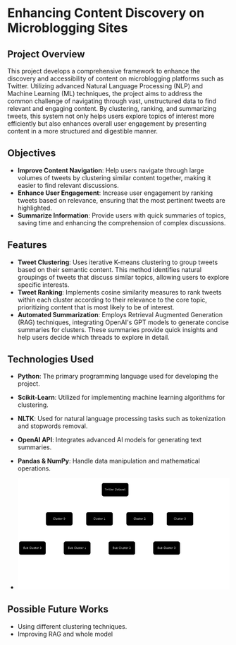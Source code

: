 # Enhancing Content Discovery on Microblogging Sites

## Project Overview
This project develops a comprehensive framework to enhance the discovery and accessibility of content on microblogging platforms such as Twitter. Utilizing advanced Natural Language Processing (NLP) and Machine Learning (ML) techniques, the project aims to address the common challenge of navigating through vast, unstructured data to find relevant and engaging content. By clustering, ranking, and summarizing tweets, this system not only helps users explore topics of interest more efficiently but also enhances overall user engagement by presenting content in a more structured and digestible manner.

## Objectives
- **Improve Content Navigation**: Help users navigate through large volumes of tweets by clustering similar content together, making it easier to find relevant discussions.
- **Enhance User Engagement**: Increase user engagement by ranking tweets based on relevance, ensuring that the most pertinent tweets are highlighted.
- **Summarize Information**: Provide users with quick summaries of topics, saving time and enhancing the comprehension of complex discussions.

## Features
- **Tweet Clustering**: Uses iterative K-means clustering to group tweets based on their semantic content. This method identifies natural groupings of tweets that discuss similar topics, allowing users to explore specific interests.
- **Tweet Ranking**: Implements cosine similarity measures to rank tweets within each cluster according to their relevance to the core topic, prioritizing content that is most likely to be of interest.
- **Automated Summarization**: Employs Retrieval Augmented Generation (RAG) techniques, integrating OpenAI's GPT models to generate concise summaries for clusters. These summaries provide quick insights and help users decide which threads to explore in detail.

## Technologies Used
- **Python**: The primary programming language used for developing the project.
- **Scikit-Learn**: Utilized for implementing machine learning algorithms for clustering.
- **NLTK**: Used for natural language processing tasks such as tokenization and stopwords removal.
- **OpenAI API**: Integrates advanced AI models for generating text summaries.
- **Pandas & NumPy**: Handle data manipulation and mathematical operations.

- ![Image Alt text](Tweets_Preprocessing/Diag.png)  

## Possible Future Works
- Using different clustering techniques.
- Improving RAG and whole model

